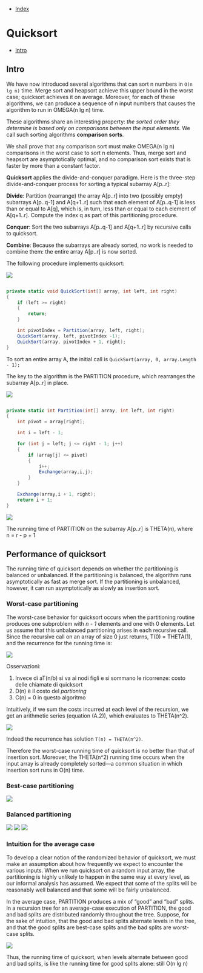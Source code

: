 * [Index](https://github.com/KiraDiShira/AlgorithmsAndDataStructures/blob/master/README.md#project-title)

# Quicksort

* [Intro](#intro)

## Intro

We have now introduced several algorithms that can sort n numbers in `O(n lg n)` time. Merge sort and heapsort achieve this upper bound in the worst case; quicksort achieves it on average. Moreover, for each of these algorithms, we can produce a sequence of n input numbers that causes the algorithm to run in OMEGA(n lg n) time.

These algorithms share an interesting property: *the sorted order they determine is based only on comparisons between the input elements*. We call such sorting algorithms **comparison sorts**.

We shall prove that any comparison sort must make OMEGA(n lg n) comparisons in the worst case to sort n elements. Thus, merge sort and heapsort are asymptotically optimal, and no comparison sort exists that is faster by more than a constant factor.




**Quicksort** applies the divide-and-conquer paradigm. Here is the three-step divide-and-conquer process for sorting a typical subarray A[p..r]:

**Divide**: Partition (rearrange) the array A[p..r] into two (possibly empty) subarrays A[p..q-1] and A[q+1..r] such that each element of A[p..q-1] is less than or equal to A[q], which is, in turn, less than or equal to each element of A[q+1..r]. Compute the index q as part of this partitioning procedure.

**Conquer**: Sort the two subarrays A[p..q-1] and A[q+1..r] by recursive calls to quicksort.

**Combine**: Because the subarrays are already sorted, no work is needed to combine them: the entire array A[p..r] is now sorted.

The following procedure implements quicksort:

<img src="https://github.com/KiraDiShira/AlgorithmsAndDataStructures/blob/master/RepoFiles/QuickSort/Images/qs2.PNG" />

```c#

private static void QuickSort(int[] array, int left, int right)
{
    if (left >= right)
    {
        return;
    }

    int pivotIndex = Partition(array, left, right);
    QuickSort(array, left, pivotIndex -1);
    QuickSort(array, pivotIndex + 1, right);
}


```

To sort an entire array A, the initial call is `QuickSort(array, 0, array.Length - 1);`

The key to the algorithm is the PARTITION procedure, which rearranges the subarray A[p..r] in place.

<img src="https://github.com/KiraDiShira/AlgorithmsAndDataStructures/blob/master/RepoFiles/QuickSort/Images/qs3.PNG" />

```c#

private static int Partition(int[] array, int left, int right)
{
    int pivot = array[right];

    int i = left - 1;

    for (int j = left; j <= right - 1; j++)
    {
        if (array[j] <= pivot)
        {
            i++;
            Exchange(array,i,j);
        }
    }

    Exchange(array,i + 1, right);
    return i + 1;
}

```

<img src="https://github.com/KiraDiShira/AlgorithmsAndDataStructures/blob/master/RepoFiles/QuickSort/Images/qs1.PNG" />

The running time of PARTITION on the subarray A[p..r] is THETA(n), where n = r - p + 1

## Performance of quicksort

The running time of quicksort depends on whether the partitioning is balanced or unbalanced. If the partitioning is balanced, the algorithm runs asymptotically as fast as merge sort. If the partitioning is unbalanced, however, it can run asymptotically as slowly
as insertion sort.

### Worst-case partitioning

The worst-case behavior for quicksort occurs when the partitioning routine produces one subproblem with *n - 1* elements and one with 0 elements. Let us assume that this unbalanced partitioning arises in each recursive call. Since the recursive call on an array of size 0 just returns, T(0) = THETA(1), and the recurrence for the running time is:

<img src="https://github.com/KiraDiShira/AlgorithmsAndDataStructures/blob/master/RepoFiles/QuickSort/Images/qs4.PNG" />

Osservazioni: 

1) Invece di aT(n/b) si va ai nodi figli e si sommano le ricorrenze: costo delle chiamate di quicksort
2) D(n) è il costo del *partioning*
3) C(n) = 0 in questo algoritmo

Intuitively, if we sum the costs incurred at each level of the recursion, we get an arithmetic series (equation (A.2)), which evaluates to THETA(n^2).

<img src="https://github.com/KiraDiShira/AlgorithmsAndDataStructures/blob/master/RepoFiles/QuickSort/Images/qs5.PNG" />

Indeed the recurrence has solution `T(n) = THETA(n^2)`.

Therefore the worst-case running time of quicksort is no better than that of insertion sort. Moreover, the THETA(n^2) running time
occurs when the input array is already completely sorted—a common situation in which insertion sort runs in O(n) time.

### Best-case partitioning

<img src="https://github.com/KiraDiShira/AlgorithmsAndDataStructures/blob/master/RepoFiles/QuickSort/Images/qs6.PNG" />

### Balanced partitioning

<img src="https://github.com/KiraDiShira/AlgorithmsAndDataStructures/blob/master/RepoFiles/QuickSort/Images/qs7.PNG" />
<img src="https://github.com/KiraDiShira/AlgorithmsAndDataStructures/blob/master/RepoFiles/QuickSort/Images/qs8.PNG" />
<img src="https://github.com/KiraDiShira/AlgorithmsAndDataStructures/blob/master/RepoFiles/QuickSort/Images/qs9.PNG" />

### Intuition for the average case

To develop a clear notion of the randomized behavior of quicksort, we must make an assumption about how frequently we expect to encounter the various inputs. When we run quicksort on a random input array, the partitioning is highly unlikely to happen in the same way at every level, as our informal analysis has assumed. We expect that some of the splits will be reasonably well balanced and that some will be fairly unbalanced.

In the average case, PARTITION produces a mix of “good” and “bad” splits. In a recursion tree for an average-case execution of PARTITION, the good and bad splits are distributed randomly throughout the tree. Suppose, for the sake of intuition, that the good and bad splits alternate levels in the tree, and that the good splits are best-case splits and the bad splits are worst-case splits.

<img src="https://github.com/KiraDiShira/AlgorithmsAndDataStructures/blob/master/RepoFiles/QuickSort/Images/qs10.PNG" />

Thus, the running time of quicksort, when levels alternate between good and bad splits, is like the running time for good splits alone: still O(n lg n)
